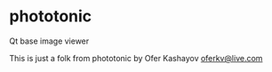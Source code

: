 # phototonic
Qt base image viewer

This is just a folk from phototonic by Ofer Kashayov <oferkv@live.com>
